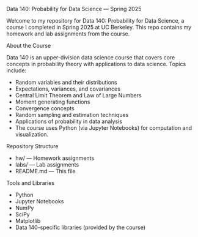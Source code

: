 Data 140: Probability for Data Science — Spring 2025

Welcome to my repository for Data 140: Probability for Data Science, a course I completed in Spring 2025 at UC Berkeley. 
This repo contains my homework and lab assignments from the course.

About the Course

Data 140 is an upper-division data science course that covers core concepts in probability theory with applications to data science. Topics include:
- Random variables and their distributions
- Expectations, variances, and covariances
- Central Limit Theorem and Law of Large Numbers
- Moment generating functions
- Convergence concepts
- Random sampling and estimation techniques
- Applications of probability in data analysis
- The course uses Python (via Jupyter Notebooks) for computation and visualization.

Repository Structure
- hw/ — Homework assignments
- labs/ — Lab assignments
- README.md — This file

Tools and Libraries

- Python
- Jupyter Notebooks
- NumPy
- SciPy
- Matplotlib
- Data 140-specific libraries (provided by the course)

